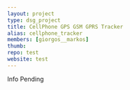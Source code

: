 ```yaml
---
layout: project
type: dsg_project
title: CellPhone GPS GSM GPRS Tracker
alias: cellphone_tracker
members: [giorgos__markos]
thumb:
repo: test
website: test
---
```

Info Pending
